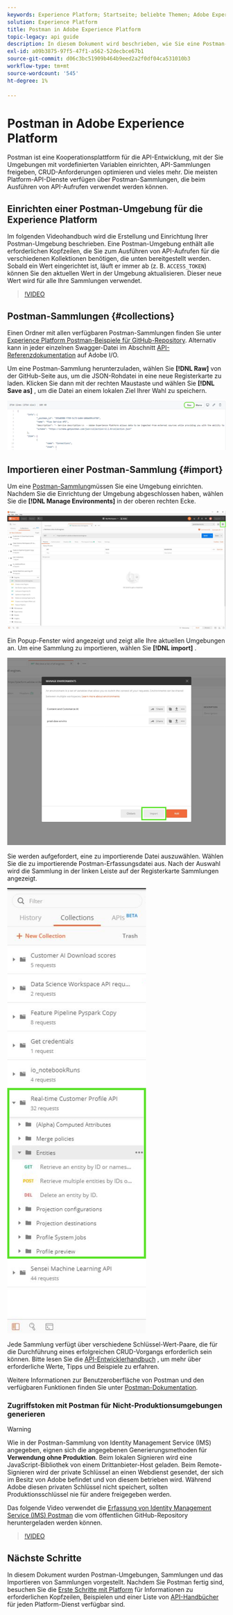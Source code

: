 ```yaml
---
keywords: Experience Platform; Startseite; beliebte Themen; Adobe Experience Platform; API-Handbuch; Plattform-API-Handbuch; Einführung in die Plattform; Entwicklerhandbuch
solution: Experience Platform
title: Postman in Adobe Experience Platform
topic-legacy: api guide
description: In diesem Dokument wird beschrieben, wie Sie eine Postman-Umgebung einrichten, Postman-Sammlungen importieren und für jeden Platform-Dienst eine Liste der verfügbaren Sammlungen anzeigen.
exl-id: a09b3875-97f5-47f1-a562-52decbce67b1
source-git-commit: d06c3bc51909b464b9eed2a2f0df04ca531010b3
workflow-type: tm+mt
source-wordcount: '545'
ht-degree: 1%

---
```


# Postman in Adobe Experience Platform

Postman ist eine Kooperationsplattform für die API-Entwicklung, mit der Sie Umgebungen mit vordefinierten Variablen einrichten, API-Sammlungen freigeben, CRUD-Anforderungen optimieren und vieles mehr. Die meisten Platform-API-Dienste verfügen über Postman-Sammlungen, die beim Ausführen von API-Aufrufen verwendet werden können.

## Einrichten einer Postman-Umgebung für die Experience Platform

Im folgenden Videohandbuch wird die Erstellung und Einrichtung Ihrer Postman-Umgebung beschrieben. Eine Postman-Umgebung enthält alle erforderlichen Kopfzeilen, die Sie zum Ausführen von API-Aufrufen für die verschiedenen Kollektionen benötigen, die unten bereitgestellt werden. Sobald ein Wert eingerichtet ist, läuft er immer ab (z. B. `ACCESS_TOKEN`) können Sie den aktuellen Wert in der Umgebung aktualisieren. Dieser neue Wert wird für alle Ihre Sammlungen verwendet.

>[!VIDEO](https://video.tv.adobe.com/v/28832)

## Postman-Sammlungen {#collections}

Einen Ordner mit allen verfügbaren Postman-Sammlungen finden Sie unter [Experience Platform Postman-Beispiele für GitHub-Repository](https://github.com/adobe/experience-platform-postman-samples/tree/master/apis/experience-platform). Alternativ kann in jeder einzelnen Swagger-Datei im Abschnitt [API-Referenzdokumentation](https://www.adobe.com/go/platform-api-reference-en) auf Adobe I/O.

Um eine Postman-Sammlung herunterzuladen, wählen Sie **[!DNL Raw]** von der GitHub-Seite aus, um die JSON-Rohdatei in eine neue Registerkarte zu laden. Klicken Sie dann mit der rechten Maustaste und wählen Sie **[!DNL Save as]** , um die Datei an einem lokalen Ziel Ihrer Wahl zu speichern.

![Raw-JSON](./images/api-guide/raw-collection.PNG)

## Importieren einer Postman-Sammlung {#import}

Um eine [Postman-Sammlung](#collections)müssen Sie eine Umgebung einrichten. Nachdem Sie die Einrichtung der Umgebung abgeschlossen haben, wählen Sie die **[!DNL Manage Environments]** in der oberen rechten Ecke.

![Umgebungsauswahl verwalten](./images/api-guide/environment-selector.png)

Ein Popup-Fenster wird angezeigt und zeigt alle Ihre aktuellen Umgebungen an. Um eine Sammlung zu importieren, wählen Sie **[!DNL import]** .

![Importschaltfläche](./images/api-guide/import-collection.png)

Sie werden aufgefordert, eine zu importierende Datei auszuwählen. Wählen Sie die zu importierende Postman-Erfassungsdatei aus. Nach der Auswahl wird die Sammlung in der linken Leiste auf der Registerkarte Sammlungen angezeigt.

![befüllte Sammlung](./images/api-guide/imported-collection.png)

Jede Sammlung verfügt über verschiedene Schlüssel-Wert-Paare, die für die Durchführung eines erfolgreichen CRUD-Vorgangs erforderlich sein können. Bitte lesen Sie die [API-Entwicklerhandbuch](api-guide.md#api-guides) , um mehr über erforderliche Werte, Tipps und Beispiele zu erfahren.

Weitere Informationen zur Benutzeroberfläche von Postman und den verfügbaren Funktionen finden Sie unter [Postman-Dokumentation](https://learning.postman.com/docs/getting-started/navigating-postman/).

### Zugriffstoken mit Postman für Nicht-Produktionsumgebungen generieren

>[!WARNING]
>
>Wie in der Postman-Sammlung von Identity Management Service (IMS) angegeben, eignen sich die angegebenen Generierungsmethoden für **Verwendung ohne Produktion**. Beim lokalen Signieren wird eine JavaScript-Bibliothek von einem Drittanbieter-Host geladen. Beim Remote-Signieren wird der private Schlüssel an einen Webdienst gesendet, der sich im Besitz von Adobe befindet und von diesem betrieben wird. Während Adobe diesen privaten Schlüssel nicht speichert, sollten Produktionsschlüssel nie für andere freigegeben werden.

Das folgende Video verwendet die [Erfassung von Identity Management Service (IMS) Postman](https://github.com/adobe/experience-platform-postman-samples/blob/master/apis/ims/Identity%20Management%20Service.postman_collection.json) die vom öffentlichen GitHub-Repository heruntergeladen werden können.

>[!VIDEO](https://video.tv.adobe.com/v/29698/?quality=12&learn=on)

## Nächste Schritte

In diesem Dokument wurden Postman-Umgebungen, Sammlungen und das Importieren von Sammlungen vorgestellt. Nachdem Sie Postman fertig sind, besuchen Sie die [Erste Schritte mit Platform](api-guide.md) für Informationen zu erforderlichen Kopfzeilen, Beispielen und einer Liste von [API-Handbücher](api-guide.md#api-guides) für jeden Platform-Dienst verfügbar sind.
